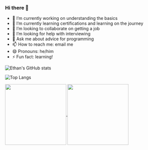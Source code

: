 ### Hi there 👋
- 🔭 I’m currently working on understanding the basics
- 🌱 I’m currently learning certifications and learning on the journey
- 👯 I’m looking to collaborate on getting a job
- 🤔 I’m looking for help with interviewing
- 💬 Ask me about advice for programming
- 📫 How to reach me: email me
- 😄 Pronouns: he/him
- ⚡ Fun fact: learning!

![Ethan's GitHub stats](https://github-readme-stats.vercel.app/api?username=ethanAthompson&show_icons=true&theme=onedark)

![Top Langs](https://github-readme-stats.vercel.app/api/top-langs/?username=ethanAthompson&layout=pie)

<a href="https://github.com/anuraghazra/github-readme-stats">
  <img height=200 align="center" src="https://github-readme-stats.vercel.app/api/top-langs/?username=ethanAthompson&layout=pie" />
</a>
<a href="https://github.com/anuraghazra/convoychat">
  <img height=200 align="center" src="https://github-readme-stats.vercel.app/api/top-langs?username=ethanAthompson&layout=compact&langs_count=8&card_width=320" />
</a>
